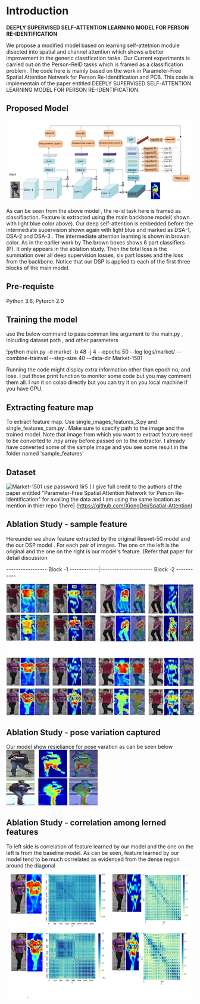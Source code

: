 
# Introduction

 
  **DEEPLY SUPERVISED SELF-ATTENTION LEARNING MODEL FOR PERSON RE-IDENTIFICATION**
  
 We propose a modified model based on learning self-attetnion module disected into  spatial and channel attention which shows a better improvement in the generic classfication tasks. Our Current experiments is carried out on the Person-ReID tasks which is framed as a classification problem. The code here is mainly based on the work in Parameter-Free Spatial Attention Network for Person Re-Identification and PCB.
This code is implementain of the paper entitled DEEPLY SUPERVISED SELF-ATTENTION LEARNING MODEL FOR PERSON RE-IDENTIFICATION. 

## Proposed Model

![Mode design](https://github.com/bmiftah/DSP_Person_ReID/blob/main/Model%20Design.png)

As can be seen from the above model , the re-id task here is framed as classifiaction. Feature is extracted using the main backbone model( shown with light blue color above). Our deep self-attention is embedded before the intermediate supervision shown again with light blue and marked as DSA-1, DSA-2 and DSA-3 . The intermediate attention learning is shown in browan color. As in the earlier work by  The brown boxes shows 6 part classifiers (P). It only appears in the ablation study. Then the total loss is the summation over all deep supervision losses, six part losses and the loss from the backbone. Notice that our DSP is applied to each of the first three blocks of the main model.


## Pre-requiste

Python 3.6, Pytorch 2.0 
## Training the model 
use the below command to pass comman line argument to the main.py , inlcuding dataset path , and other parameters 

!python main.py -d market -b 48 -j 4 --epochs 50 --log logs/market/ --combine-trainval --step-size 40 --data-dir Market-1501  

Running the code might display extra information other than epoch no, and lose. I put those print function to monitor some code but you may comment them all. I run it on colab directly but you can try it on you local machine if you have GPU. 

## Extracting feature map
To extract feature map. Use  single_images_features_3.py and single_features_cam.py  . Make sure to specify path to the image and the trained model. Note that image from which you want to extract feature need to be converted to .npy array before passed on to the extractor. I already have converted some of the sample image and you see some result in the folder named 'sample_features'
## Dataset 
![Market-1501](https://pan.baidu.com/s/1qlCJEdEY7UueGL-VdhH6xw) use password 1ir5 ( I give full credit to the  authors of the paper entitled "Parameter-Free Spatial Attention Network for Person Re-Identification" for availing the data and I am using the same location as mention in thier repo ![here] (https://github.com/XiongDei/Spatial-Attention)
## Ablation Study - sample feature 
Hereunder we show feature extracted by the original Resnet-50 model and the our DSP model . For each pair of images. The one on the left is the original and the one on the right is our model's feature. (Refer that paper for detail discussion

-----------------  Block -1             ------------|----------------------   Block -2  -----------
  


  
![ sample feature map from our DSP model ](https://github.com/bmiftah/DSP_Person_ReID/blob/main/Abalation%20study.png)  

## Ablation Study - pose variation captured 
Our model show resieliance for pose varation as can be seen below 
![pose variation ](https://github.com/bmiftah/DSP_Person_ReID/blob/main/Abalation_study_2.png)


## Ablation Study - correlation among lerned features 
To left side is correlation of feature learned by our model and the one on the left is from the baseline model. As can be seen, feature learned by our model tend to be much correlated as evidenced from the dense region around the diagonal 
![ feature correlation ](https://github.com/bmiftah/DSP_Person_ReID/blob/main/Feature%20correlation%20amount%20features.png)
